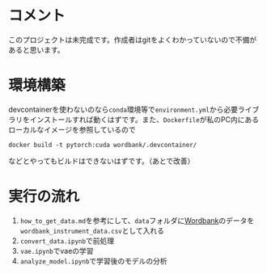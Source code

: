 # コメント
このプロジェクトは未完成です。作成者はgitをよくわかっていないので不備があると思います。
# 環境構築
devcontainerを使わないのなら`conda`環境等で`environment.yml`から必要ライブラリをインストールすれば動くはずです。また、`Dockerfile`が私のPC内にあるローカルなイメージを参照しているので
```
docker build -t pytorch:cuda wordbank/.devcontainer/
```
などとやってもビルドはできないはずです。（あとで改善）
# 実行の流れ
1. `how_to_get_data.md`を参考にして、`data`フォルダに[Wordbank](https://wordbank.stanford.edu)のデータを`wordbank_instrument_data.csv`として入れる
2. `convert_data.ipynb`で前処理
3. `vae.ipynb`でvaeの学習
4. `analyze_model.ipynb`で学習後のモデルの分析
